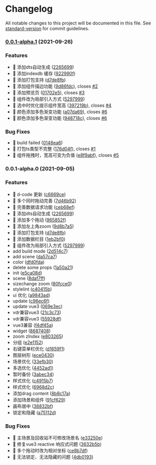 # Changelog

All notable changes to this project will be documented in this file. See [standard-version](https://github.com/conventional-changelog/standard-version) for commit guidelines.

### [0.0.1-alpha.1](https://github.com/fish-uncle/dorring-sdk/compare/v0.0.1...v0.0.1-alpha.1) (2021-09-26)


### Features

* 🎸 添加dts自动生成 ([2265699](https://github.com/fish-uncle/dorring-sdk/commit/2265699f3e73bc9c97f910699cff638fe54a6b56))
* 🎸 添加indexdb 缓存 ([922990f](https://github.com/fish-uncle/dorring-sdk/commit/922990fa097d5908897014f26a182ccf0be65ded))
* 🎸 添加打包支持 ([d7de8fb](https://github.com/fish-uncle/dorring-sdk/commit/d7de8fb59dd01d03fb3999a8cfaf4d56822576f5))
* 🎸 添加组件描边功能 ([9d86fdc](https://github.com/fish-uncle/dorring-sdk/commit/9d86fdca00d843e4f5d8a82491c7fe00a9c7a92f)), closes [#2](https://github.com/fish-uncle/dorring-sdk/issues/2)
* 🎸 添加预览页 ([01702e5](https://github.com/fish-uncle/dorring-sdk/commit/01702e56548cf5e73ea5143e4dad21abe082f250)), closes [#3](https://github.com/fish-uncle/dorring-sdk/issues/3)
* 🎸 组件改为局部引入方式 ([5297999](https://github.com/fish-uncle/dorring-sdk/commit/5297999dc9761ab4d8e11af4c8718bd525f9e0d8))
* 🎸 选中时优化提示组件宽高 ([397219b](https://github.com/fish-uncle/dorring-sdk/commit/397219b383058a6228276697810793f05c3700b7)), closes [#4](https://github.com/fish-uncle/dorring-sdk/issues/4)
* 🎸 颜色添加多色渐变功能 ([a07da69](https://github.com/fish-uncle/dorring-sdk/commit/a07da69fa633d32546f7b9f56c1189f1cb8dd24a)), closes [#6](https://github.com/fish-uncle/dorring-sdk/issues/6)
* 🎸 颜色添加多色渐变功能 ([948718c](https://github.com/fish-uncle/dorring-sdk/commit/948718c1c9ccc5a8e3cbac41e42a48a481319eba)), closes [#6](https://github.com/fish-uncle/dorring-sdk/issues/6)


### Bug Fixes

* 🐞 build failed ([0148ea6](https://github.com/fish-uncle/dorring-sdk/commit/0148ea64d9539a6e7fc425ccc3e3e869fe7d56d4))
* 🐞 打包ts类型不完整 ([176d04f](https://github.com/fish-uncle/dorring-sdk/commit/176d04fb75bb6b33bfe43f88fcdbbca0f4f1b6be)), closes [#1](https://github.com/fish-uncle/dorring-sdk/issues/1)
* 🐞 组件拖拽时，宽高可变为负值 ([e8f9abf](https://github.com/fish-uncle/dorring-sdk/commit/e8f9abfd2ede9e7112e3c41cd8eecfde7eed8359)), closes [#5](https://github.com/fish-uncle/dorring-sdk/issues/5)

### 0.0.1-alpha.0 (2021-09-05)


### Features

* 🎸 d-code 更新 ([c6669ce](https://github.com/fish-uncle/dorring-sdk/commit/c6669ce36f73768a23e64bb9f3bc6f2150609537))
* 🎸 多个同时拖动完善 ([7d46b92](https://github.com/fish-uncle/dorring-sdk/commit/7d46b925fd42a1dedb39445c098c513b21f1fe32))
* 🎸 完善数据请求功能 ([ceb68ef](https://github.com/fish-uncle/dorring-sdk/commit/ceb68ef5644ef608df691c58b24a90f53e0c2034))
* 🎸 添加dts自动生成 ([2265699](https://github.com/fish-uncle/dorring-sdk/commit/2265699f3e73bc9c97f910699cff638fe54a6b56))
* 🎸 添加多个拖动 ([965852f](https://github.com/fish-uncle/dorring-sdk/commit/965852fe29fe0a61e639f9d31d82c3951e99cff5))
* 🎸 添加左上角zoom ([9d8b7a5](https://github.com/fish-uncle/dorring-sdk/commit/9d8b7a5a8506e6f940ff6af5b70dd8f2b2be58f3))
* 🎸 添加打包支持 ([d7de8fb](https://github.com/fish-uncle/dorring-sdk/commit/d7de8fb59dd01d03fb3999a8cfaf4d56822576f5))
* 🎸 添加数据栏目 ([1eb2bf0](https://github.com/fish-uncle/dorring-sdk/commit/1eb2bf08327488ddc7e2ace0499aad2b9dddb25e))
* 🎸 组件改为局部引入方式 ([5297999](https://github.com/fish-uncle/dorring-sdk/commit/5297999dc9761ab4d8e11af4c8718bd525f9e0d8))
* add build mode ([2d514c7](https://github.com/fish-uncle/dorring-sdk/commit/2d514c7aa074f492d99c245eeb9efe328f802656))
* add scene ([da57ca7](https://github.com/fish-uncle/dorring-sdk/commit/da57ca7a2e922ee25c568c89b5c1599dc2941e1c))
* color ([dfd0fda](https://github.com/fish-uncle/dorring-sdk/commit/dfd0fda4ace94a5efb58c7b627deda587c386015))
* delete some props ([1a50a21](https://github.com/fish-uncle/dorring-sdk/commit/1a50a21307b6821a5526bda512a84c1e32437e29))
* init ([e5ca08d](https://github.com/fish-uncle/dorring-sdk/commit/e5ca08df84ffec18aa98295345b264adae28c92e))
* scene ([8daf7ff](https://github.com/fish-uncle/dorring-sdk/commit/8daf7ffeec8873f84af234401f4024eff7bd007b))
* sizechange zoom ([80fcce0](https://github.com/fish-uncle/dorring-sdk/commit/80fcce065f1078516ac51175f0c331e1a0833213))
* stylelint ([c40415b](https://github.com/fish-uncle/dorring-sdk/commit/c40415b3f43f3990ae03c0e631b7f242bd80222d))
* ui 优化 ([a9843ad](https://github.com/fish-uncle/dorring-sdk/commit/a9843addfd327e3a9a84ef2fd311988b97289f03))
* update ([c96ec6f](https://github.com/fish-uncle/dorring-sdk/commit/c96ec6f67e76fd33d0ed757f235021895e3e0f13))
* update vue3 ([069e3ec](https://github.com/fish-uncle/dorring-sdk/commit/069e3ec9a93973fecb8c2cecd4da2cd37c4db2a2))
* vdr兼容vue3 ([21c3c73](https://github.com/fish-uncle/dorring-sdk/commit/21c3c731d0b22853dc9eb12d40e9f6110a0e7fb3))
* vdr兼容vue3 ([55928df](https://github.com/fish-uncle/dorring-sdk/commit/55928dfff0028d41112d4c283ac941ed44d30cf7))
* vue3兼容 ([f4df45a](https://github.com/fish-uncle/dorring-sdk/commit/f4df45afeeabd0cb84c99fa336ad00da9b14419c))
* widget ([8687408](https://github.com/fish-uncle/dorring-sdk/commit/86874084bac91a7917f4ef660936b81c76b78903))
* zoom zIndex ([e803265](https://github.com/fish-uncle/dorring-sdk/commit/e8032655328f6d6547af1dbde9778dcf60f2a4fe))
* 分组 ([e2e1152](https://github.com/fish-uncle/dorring-sdk/commit/e2e1152a8e507c97c285d4203678dfc7a45e6b0f))
* 右键菜单栏优化 ([d1659f1](https://github.com/fish-uncle/dorring-sdk/commit/d1659f172c4a06b9956f3006b13c935071eaf202))
* 图层树形 ([ece0430](https://github.com/fish-uncle/dorring-sdk/commit/ece0430a201dab00bf774fe3dda8f20a978a5d82))
* 场景优化 ([33efb30](https://github.com/fish-uncle/dorring-sdk/commit/33efb303a2744162fccba4ddb207429d1e64ab6b))
* 多选优化 ([4452ad1](https://github.com/fish-uncle/dorring-sdk/commit/4452ad16291f8fd5213b2df495a705b3379d2366))
* 暂时备份 ([3abec34](https://github.com/fish-uncle/dorring-sdk/commit/3abec347bbf5a2d4959fe1e01926b1dad608b08f))
* 样式优化 ([c4915b7](https://github.com/fish-uncle/dorring-sdk/commit/c4915b7641355425b1208d6a210ea2551d0c2ae0))
* 样式优化 ([6968d2c](https://github.com/fish-uncle/dorring-sdk/commit/6968d2c7c53beeacf578bbc8812d928bf06823a9))
* 添加drag content ([8b8c17a](https://github.com/fish-uncle/dorring-sdk/commit/8b8c17ab36e8367192855ffe521577872a7e70d0))
* 添加场景和组件 ([91cf629](https://github.com/fish-uncle/dorring-sdk/commit/91cf6290ec054e9b4e61735b02f34d164348a7f5))
* 画布居中 ([38832bf](https://github.com/fish-uncle/dorring-sdk/commit/38832bff76f6966af7bf891707ee58e82cdf858c))
* 锁定和隐藏 ([a75112d](https://github.com/fish-uncle/dorring-sdk/commit/a75112d33c7f8a53264adeff1cdd36cff68c4957))


### Bug Fixes

* 🐞 主场景及回收站不可修改场景名 ([e33250e](https://github.com/fish-uncle/dorring-sdk/commit/e33250e2d24410afbc5313387496e3efff4aca96))
* 🐞 修复vue3 reactive 响应式问题 ([3632b5b](https://github.com/fish-uncle/dorring-sdk/commit/3632b5bfa8eebf9369b53d2a9820da4a770a9ea6))
* 🐞 多个拖动时改为相对坐标 ([ce8b7df](https://github.com/fish-uncle/dorring-sdk/commit/ce8b7df0170420c5c9c34f03ba9aa119538a3d55))
* 🐞 无法锁定、无法隐藏的问题 ([4db0193](https://github.com/fish-uncle/dorring-sdk/commit/4db0193916ace571f5cabd8199bb74437f1fa342))
